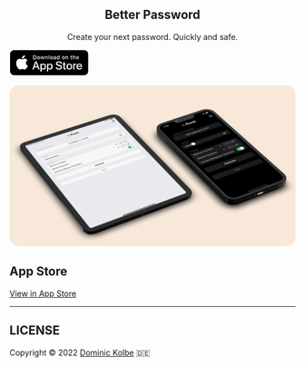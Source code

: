 <p align="center">
  <h2 align="center">Better Password</h2>
  <p align="center">Create your next password. Quickly and safe.<p>
  <a href="https://apple.co/3nS83ki" target="_blank">
    <img src="https://github.com/dominickolbe/BetterPassword/blob/master/docs/assets/app_store_badge_dark.svg?raw=true" alt="App Store" width="140px">
  </a>
</p>

<img src="https://github.com/dominickolbe/BetterPassword/blob/master/showcase.png?raw=true" style="border-radius: 16px" />

## App Store

[View in App Store](https://apps.apple.com/app/better-password/id1605037431l)

---

## LICENSE

Copyright © 2022 [Dominic Kolbe](https://dominickolbe.dk) :de:
